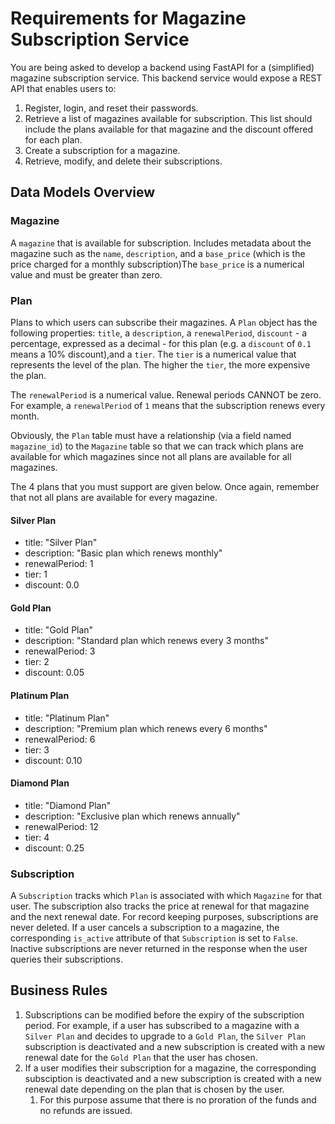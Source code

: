 # Requirements for Magazine Subscription Service

You are being asked to develop a backend using FastAPI for a (simplified) magazine subscription service. This backend service would expose a REST API that enables users to:

1. Register, login, and reset their passwords.
2. Retrieve a list of magazines available for subscription. This list should include the plans available for that magazine and the discount offered for each plan.
3. Create a subscription for a magazine.
4. Retrieve, modify, and delete their subscriptions.

## Data Models Overview

### Magazine

A `magazine` that is available for subscription. Includes metadata about the magazine such as the `name`, `description`, and a `base_price` (which is the price charged for a monthly subscription)The `base_price` is a numerical value and must be greater than zero.

### Plan

Plans to which users can subscribe their magazines. A `Plan` object has the following properties: `title`, a `description`, a `renewalPeriod`, `discount` - a percentage, expressed as a decimal - for this plan (e.g. a `discount` of `0.1` means a 10% discount),and a `tier`. The `tier` is a numerical value that represents the level of the plan. The higher the `tier`, the more expensive the plan.

The `renewalPeriod` is a numerical value. Renewal periods CANNOT be zero. For example, a `renewalPeriod` of `1` means that the subscription renews every month.

Obviously, the `Plan` table must have a relationship (via a field named `magazine_id`) to the `Magazine` table so that we can track which plans are available for which magazines since not all plans are available for all magazines. 

The 4 plans that you must support are given below. Once again, remember that not all plans are available for every magazine.

#### Silver Plan

- title: "Silver Plan"
- description: "Basic plan which renews monthly"
- renewalPeriod: 1
- tier: 1
- discount: 0.0

#### Gold Plan

- title: "Gold Plan"
- description: "Standard plan which renews every 3 months"
- renewalPeriod: 3
- tier: 2
- discount: 0.05

#### Platinum Plan

- title: "Platinum Plan"
- description: "Premium plan which renews every 6 months"
- renewalPeriod: 6
- tier: 3
- discount: 0.10

#### Diamond Plan

- title: "Diamond Plan"
- description: "Exclusive plan which renews annually"
- renewalPeriod: 12
- tier: 4
- discount: 0.25

### Subscription

A `Subscription` tracks which `Plan` is associated with which `Magazine` for that user. The subscription also tracks the price at renewal for that magazine and the next renewal date. For record keeping purposes, subscriptions are never deleted. If a user cancels a subscription to a magazine, the corresponding `is_active` attribute of that `Subscription` is set to `False`. Inactive subscriptions are never returned in the response when the user queries their subscriptions.


## Business Rules

1. Subscriptions can be modified before the expiry of the subscription period. For example, if a user has subscribed to a magazine with a `Silver Plan` and decides to upgrade to a `Gold Plan`, the `Silver Plan` subscription is deactivated and a new subscription is created with a new renewal date for the `Gold Plan` that the user has chosen.
2. If a user modifies their subscription for a magazine, the corresponding subsciption is deactivated and a new subscription is created with a new renewal date depending on the plan that is chosen by the user.
    1. For this purpose assume that there is no proration of the funds and no refunds are issued.